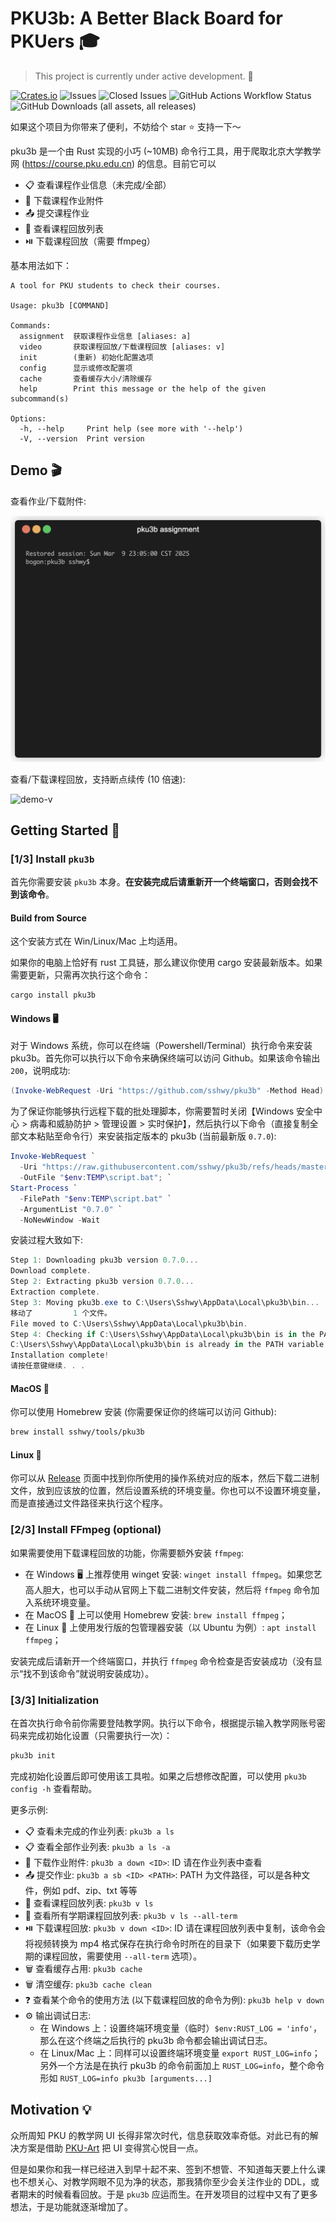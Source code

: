 # PKU3b: A Better Black Board for PKUers 🎓

> This project is currently under active development. 🚧

[![Crates.io](https://img.shields.io/crates/v/pku3b)](https://crates.io/crates/pku3b)
![Issues](https://img.shields.io/github/issues-search?query=repo%3Asshwy%2Fpku3b%20is%3Aopen&label=issues&color=orange)
![Closed Issues](https://img.shields.io/github/issues-search?query=repo%3Asshwy%2Fpku3b%20is%3Aclosed&label=closed%20issues&color=green)
![GitHub Actions Workflow Status](https://img.shields.io/github/actions/workflow/status/sshwy/pku3b/build-release.yml)
![GitHub Downloads (all assets, all releases)](https://img.shields.io/github/downloads/sshwy/pku3b/total)

如果这个项目为你带来了便利，不妨给个 star ⭐ 支持一下～

pku3b 是一个由 Rust 实现的小巧 (~10MB) 命令行工具，用于爬取北京大学教学网 (<https://course.pku.edu.cn>) 的信息。目前它可以

- 📋 查看课程作业信息（未完成/全部）
- 📂 下载课程作业附件
- 📤 提交课程作业
- 🎥 查看课程回放列表
- ⏯️ 下载课程回放（需要 ffmpeg）

基本用法如下：

```text
A tool for PKU students to check their courses.

Usage: pku3b [COMMAND]

Commands:
  assignment  获取课程作业信息 [aliases: a]
  video       获取课程回放/下载课程回放 [aliases: v]
  init        (重新) 初始化配置选项
  config      显示或修改配置项
  cache       查看缓存大小/清除缓存
  help        Print this message or the help of the given subcommand(s)

Options:
  -h, --help     Print help (see more with '--help')
  -V, --version  Print version
```

## Demo 🎬

查看作业/下载附件:

![demo-a](assets/demo-pku3b-a.gif)

查看/下载课程回放，支持断点续传 (10 倍速):

![demo-v](assets/demo-pku3b-v.gif)

## Getting Started 🚀

### [1/3] Install `pku3b`

首先你需要安装 `pku3b` 本身。**在安装完成后请重新开一个终端窗口，否则会找不到该命令**。

#### Build from Source

这个安装方式在 Win/Linux/Mac 上均适用。

如果你的电脑上恰好有 rust 工具链，那么建议你使用 cargo 安装最新版本。如果需要更新，只需再次执行这个命令：

```bash
cargo install pku3b
```

#### Windows 🖥️

对于 Windows 系统，你可以在终端（Powershell/Terminal）执行命令来安装 pku3b。首先你可以执行以下命令来确保终端可以访问 Github。如果该命令输出 `200`，说明成功:

```powershell
(Invoke-WebRequest -Uri "https://github.com/sshwy/pku3b" -Method Head).StatusCode
```

为了保证你能够执行远程下载的批处理脚本，你需要暂时关闭【Windows 安全中心 > 病毒和威胁防护 > 管理设置 > 实时保护】，然后执行以下命令（直接复制全部文本粘贴至命令行）来安装指定版本的 pku3b (当前最新版 `0.7.0`):

```powershell
Invoke-WebRequest `
  -Uri "https://raw.githubusercontent.com/sshwy/pku3b/refs/heads/master/assets/windows_install.bat" `
  -OutFile "$env:TEMP\script.bat"; `
Start-Process `
  -FilePath "$env:TEMP\script.bat" `
  -ArgumentList "0.7.0" `
  -NoNewWindow -Wait
```

安装过程大致如下:

```powershell
Step 1: Downloading pku3b version 0.7.0...
Download complete.
Step 2: Extracting pku3b version 0.7.0...
Extraction complete.
Step 3: Moving pku3b.exe to C:\Users\Sshwy\AppData\Local\pku3b\bin...
移动了         1 个文件。
File moved to C:\Users\Sshwy\AppData\Local\pku3b\bin.
Step 4: Checking if C:\Users\Sshwy\AppData\Local\pku3b\bin is in the PATH variable...
C:\Users\Sshwy\AppData\Local\pku3b\bin is already in the PATH variable.
Installation complete!
请按任意键继续. . .
```

#### MacOS 🍏

你可以使用 Homebrew 安装 (你需要保证你的终端可以访问 Github):

```bash
brew install sshwy/tools/pku3b
```

#### Linux 🐧

你可以从 [Release](https://github.com/sshwy/pku3b/releases) 页面中找到你所使用的操作系统对应的版本，然后下载二进制文件，放到应该放的位置，然后设置系统的环境变量。你也可以不设置环境变量，而是直接通过文件路径来执行这个程序。

### [2/3] Install FFmpeg (optional)

如果需要使用下载课程回放的功能，你需要额外安装 `ffmpeg`:

- 在 Windows 🖥️ 上推荐使用 winget 安装: `winget install ffmpeg`。如果您艺高人胆大，也可以手动从官网上下载二进制文件安装，然后将 `ffmpeg` 命令加入系统环境变量。
- 在 MacOS 🍏 上可以使用 Homebrew 安装: `brew install ffmpeg`；
- 在 Linux 🐧 上使用发行版的包管理器安装（以 Ubuntu 为例）: `apt install ffmpeg`；

安装完成后请新开一个终端窗口，并执行 `ffmpeg` 命令检查是否安装成功（没有显示“找不到该命令”就说明安装成功）。

### [3/3] Initialization

在首次执行命令前你需要登陆教学网。执行以下命令，根据提示输入教学网账号密码来完成初始化设置（只需要执行一次）：

```bash
pku3b init
```

完成初始化设置后即可使用该工具啦。如果之后想修改配置，可以使用 `pku3b config -h` 查看帮助。

更多示例:

- 📋 查看未完成的作业列表: `pku3b a ls`
- 📋 查看全部作业列表: `pku3b a ls -a`
- 📂 下载作业附件: `pku3b a down <ID>`: ID 请在作业列表中查看
- 📤 提交作业: `pku3b a sb <ID> <PATH>`: PATH 为文件路径，可以是各种文件，例如 pdf、zip、txt 等等
- 🎥 查看课程回放列表: `pku3b v ls`
- 🎥 查看所有学期课程回放列表: `pku3b v ls --all-term`
- ⏯️ 下载课程回放: `pku3b v down <ID>`: ID 请在课程回放列表中复制，该命令会将视频转换为 mp4 格式保存在执行命令时所在的目录下（如果要下载历史学期的课程回放，需要使用 `--all-term` 选项）。
- 🗑️ 查看缓存占用: `pku3b cache`
- 🗑️ 清空缓存: `pku3b cache clean`
- ❓ 查看某个命令的使用方法 (以下载课程回放的命令为例): `pku3b help v down`
- ⚙️ 输出调试日志:
  - 在 Windows 上：设置终端环境变量（临时）`$env:RUST_LOG = 'info'`，那么在这个终端之后执行的 pku3b 命令都会输出调试日志。
  - 在 Linux/Mac 上：同样可以设置终端环境变量 `export RUST_LOG=info`；另外一个方法是在执行 pku3b 的命令前面加上 `RUST_LOG=info`，整个命令形如 `RUST_LOG=info pku3b [arguments...]`

## Motivation 💡

众所周知 PKU 的教学网 UI 长得非常次时代，信息获取效率奇低。对此已有的解决方案是借助 [PKU-Art](https://github.com/zhuozhiyongde/PKU-Art) 把 UI 变得赏心悦目一点。

但是如果你和我一样已经进入到早十起不来、签到不想管、不知道每天要上什么课也不想关心、对教学网眼不见为净的状态，那我猜你至少会关注作业的 DDL，或者期末的时候看看回放。于是 `pku3b` 应运而生。在开发项目的过程中又有了更多想法，于是功能就逐渐增加了。
